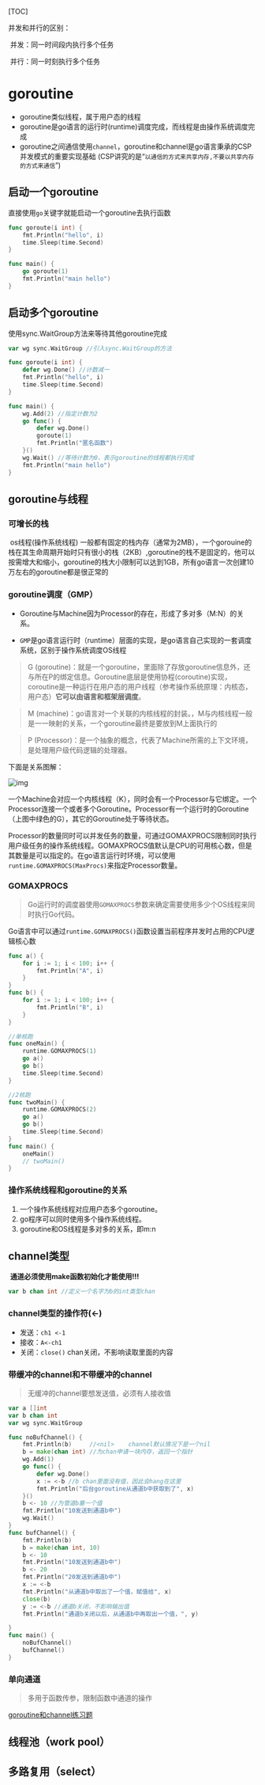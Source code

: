 [TOC]

并发和并行的区别：

​	并发：同一时间段内执行多个任务

​	并行：同一时刻执行多个任务

# goroutine

- goroutine类似线程，属于用户态的线程
- goroutine是go语言的运行时(runtime)调度完成，而线程是由操作系统调度完成
- goroutine之间通信使用`channel`，goroutine和channel是go语言秉承的CSP并发模式的重要实现基础 (CSP讲究的是“`以通信的方式来共享内存,不要以共享内存的方式来通信`”)



## 启动一个goroutine

直接使用`go`关键字就能启动一个goroutine去执行函数

```go
func goroute(i int) {
	fmt.Println("hello", i)
	time.Sleep(time.Second)
}

func main() {
	go goroute(1)
	fmt.Println("main hello")
}
```

## 启动多个goroutine

使用sync.WaitGroup方法来等待其他goroutine完成

```go
var wg sync.WaitGroup //引入sync.WaitGroup的方法

func goroute(i int) {
	defer wg.Done() //计数减一
	fmt.Println("hello", i)
	time.Sleep(time.Second)
}

func main() {
	wg.Add(2) //指定计数为2
	go func() {
		defer wg.Done()
		goroute(1)
		fmt.Println("匿名函数")
	}()
	wg.Wait() //等待计数为0，表示goroutine的线程都执行完成
	fmt.Println("main hello")
}
```

## goroutine与线程

### 可增长的栈

​		os线程(操作系统线程) 一般都有固定的栈内存（通常为2MB），一个gorouine的栈在其生命周期开始时只有很小的栈（2KB）,goroutine的栈不是固定的，他可以按需增大和缩小，goroutine的栈大小限制可以达到1GB，所有go语言一次创建10万左右的goroutine都是很正常的

### goroutine调度（GMP）

- Goroutine与Machine因为Processor的存在，形成了多对多（M:N）的关系。

- `GMP`是go语言运行时（runtime）层面的实现，是go语言自己实现的一套调度系统，区别于操作系统调度OS线程

> G    (goroutine)：就是一个goroutine，里面除了存放goroutine信息外，还与所在P的绑定信息。Goroutine底层是使用协程(coroutine)实现，coroutine是一种运行在用户态的用户线程（参考操作系统原理：内核态，用户态）**它可以由语言和框架层调度**。

> M   (machine)：go语言对一个关联的内核线程的封装。，M与内核线程一般是一一映射的关系，一个goroutine最终是要放到M上面执行的

> P    (Processor)：是一个抽象的概念，代表了Machine所需的上下文环境，是处理用户级代码逻辑的处理器。

下面是关系图解：

![img](../images/image-20190813194411898-5696651.png)

​		一个Machine会对应一个内核线程（K），同时会有一个Processor与它绑定。一个Processor连接一个或者多个Goroutine。Processor有一个运行时的Goroutine（上图中绿色的G），其它的Goroutine处于等待状态。

​		Processor的数量同时可以并发任务的数量，可通过GOMAXPROCS限制同时执行用户级任务的操作系统线程。GOMAXPROCS值默认是CPU的可用核心数，但是其数量是可以指定的。在go语言运行时环境，可以使用`runtime.GOMAXPROCS(MaxProcs)`来指定Processor数量。

### GOMAXPROCS

>Go运行时的调度器使用`GOMAXPROCS`参数来确定需要使用多少个OS线程来同时执行Go代码。

Go语言中可以通过`runtime.GOMAXPROCS()`函数设置当前程序并发时占用的CPU逻辑核心数

```go
func a() {
	for i := 1; i < 100; i++ {
		fmt.Println("A", i)
	}
}
func b() {
	for i := 1; i < 100; i++ {
		fmt.Println("B", i)
	}
}

//单核跑
func oneMain() {
	runtime.GOMAXPROCS(1)
	go a()
	go b()
	time.Sleep(time.Second)
}

//2核跑
func twoMain() {
	runtime.GOMAXPROCS(2)
	go a()
	go b()
	time.Sleep(time.Second)
}
func main() {
	oneMain()
	// twoMain()
}
```

### 操作系统线程和goroutine的关系

1. 一个操作系统线程对应用户态多个goroutine。
2. go程序可以同时使用多个操作系统线程。
3. goroutine和OS线程是多对多的关系，即m:n

## channel类型

​	**通道必须使用make函数初始化才能使用!!!**

```GO
var b chan int //定义一个名字为b的int类型chan
```

### channel类型的操作符(<-)

- 发送：`ch1 <-1`
- 接收：`A<-ch1`
- 关闭：`close()`       chan关闭，不影响读取里面的内容

### 带缓冲的channel和不带缓冲的channel

> 无缓冲的channel要想发送值，必须有人接收值

```GO
var a []int
var b chan int
var wg sync.WaitGroup

func noBufChannel() {
	fmt.Println(b)     //<nil>    channel默认情况下是一个nil
	b = make(chan int) //为chan申请一块内存，返回一个指针
	wg.Add(1)
	go func() {
		defer wg.Done()
		x := <-b //b chan里面没有值，因此会hang在这里
		fmt.Println("后台goroutine从通道b中获取到了", x)
	}()
	b <- 10 //为管道b塞一个值
	fmt.Println("10发送到通道b中")
	wg.Wait()
}
func bufChannel() {
	fmt.Println(b)
	b = make(chan int, 10)
	b <- 10
	fmt.Println("10发送到通道b中")
	b <- 20
	fmt.Println("20发送到通道b中")
	x := <-b
	fmt.Println("从通道b中取出了一个值，赋值给", x)
	close(b)
	y := <-b //通道b关闭，不影响输出值
	fmt.Println("通道b关闭以后，从通道b中再取出一个值，", y)

}
func main() {
	noBufChannel()
	bufChannel()
}
```

### 单向通道

> 多用于函数传参，限制函数中通道的操作

[goroutine和channel练习题](goroutine和channel练习题.md)



## 线程池（work pool）



## 多路复用（select）


